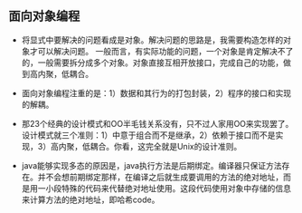 ## 面向对象编程
- 将显式中要解决的问题看成是对象。解决问题的思路是，我需要构造怎样的对象才可以解决问题。
  一般而言，有实际功能的问题，一个对象是肯定解决不了的，一般需要拆分成多个对象。对象直接互相开放接口，完成自己的功能，做到高内聚，低耦合。
- 面向对象编程注重的是：1）数据和其行为的打包封装，2）程序的接口和实现的解耦。

- 那23个经典的设计模式和OO半毛钱关系没有，只不过人家用OO来实现罢了。设计模式就三个准则：1）中意于组合而不是继承，2）依赖于接口而不是实现，3）高内聚，低耦合。你看，这完全就是Unix的设计准则。

- java能够实现多态的原因是，java执行方法是后期绑定。编译器只保证方法存在。并不会想前期绑定那样，在编译之后就生成要调用的方法的绝对地址，而是用一小段特殊的代码来代替绝对地址使用。这段代码使用对象中存储的信息来计算方法的绝对地址，即哈希code。
